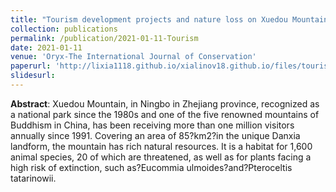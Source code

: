 ```yaml
---
title: "Tourism development projects and nature loss on Xuedou Mountain, China"
collection: publications
permalink: /publication/2021-01-11-Tourism
date: 2021-01-11
venue: 'Oryx-The International Journal of Conservation'
paperurl: 'http://lixia1118.github.io/xialinov18.github.io/files/tourism-development-projects-and-nature-loss-on-xuedou-mountain-china.pdf'
slidesurl:
---
```

 **Abstract**: Xuedou Mountain, in Ningbo in Zhejiang province, recognized as a national park since the 1980s and one of the five renowned mountains of Buddhism in China, has been receiving more than one million visitors annually since 1991. Covering an area of 85?km2?in the unique Danxia landform, the mountain has rich natural resources. It is a habitat for 1,600 animal species, 20 of which are threatened, as well as for plants facing a high risk of extinction, such as?Eucommia ulmoides?and?Pteroceltis tatarinowii.
